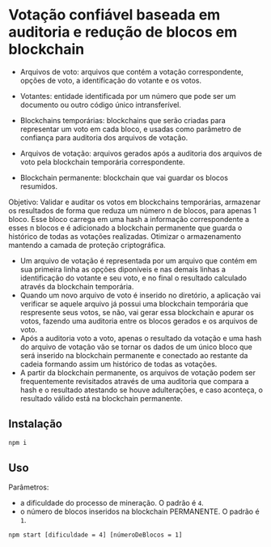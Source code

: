 # Votação confiável baseada em auditoria e redução de blocos em blockchain

- Arquivos de voto: arquivos que contém a votação correspondente, opções de voto, a identificação do votante e os votos.

- Votantes: entidade identificada por um número que pode ser um documento ou outro código único intransferível.

- Blockchains temporárias: blockchains que serão criadas para representar um voto em cada bloco, e usadas como parâmetro de confiança para auditoria dos arquivos de votação.

- Arquivos de votação: arquivos gerados após a auditoria dos arquivos de voto pela blockchain temporária correspondente.

- Blockchain permanente: blockchain que vai guardar os blocos resumidos.

Objetivo: Validar e auditar os votos em blockchains temporárias, armazenar os resultados de forma que reduza um número n de blocos, para apenas 1 bloco. Esse bloco carrega em uma hash a informação correspondente a esses n blocos e é adicionado a blockchain permanente que guarda o histórico de todas as votações realizadas. Otimizar o armazenamento mantendo a camada de proteção criptográfica. 

- Um arquivo de votação é representada por um arquivo que contém em sua primeira linha as opções diponíveis e nas demais linhas a identificação do votante e seu voto, e no final o resultado calculado através da blockchain temporária.
- Quando um novo arquivo de voto é inserido no diretório, a aplicação vai verificar se aquele arquivo já possui uma blockchain temporária que respresente seus votos, se não, vai gerar essa blockchain e apurar os votos, fazendo uma auditoria entre os blocos gerados e os arquivos de voto.
- Após a auditoria voto a voto, apenas o resultado da votação e uma hash do arquivo de votação vão se tornar os dados de um  único bloco que será inserido na blockchain permanente e conectado ao restante da cadeia formando assim um histórico de todas as votações.
- A partir da blockchain permanente, os arquivos de votação podem ser frequentemente revisitados através de uma auditoria que compara a hash e o resultado atestando se houve adulterações, e caso aconteça, o resultado válido está na blockchain permanente.


## Instalação

```bash
npm i
```

## Uso

Parâmetros:

- a dificuldade do processo de mineração. O padrão é `4`.
- o número de blocos inseridos na blockchain PERMANENTE. O padrão é `1`.

```bash
npm start [dificuldade = 4] [númeroDeBlocos = 1]
```

